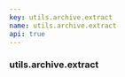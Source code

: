 ```yaml
---
key: utils.archive.extract
name: utils.archive.extract
api: true
---
```


### utils.archive.extract
